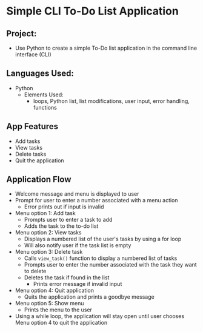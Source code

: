 # Simple CLI To-Do List Application

## Project:
- Use Python to create a simple To-Do list application in the command line interface (CLI)

## Languages Used:
- Python
    - Elements Used:
        - loops, Python list, list modifications, user input, error handling, functions

## App Features
- Add tasks
- View tasks
- Delete tasks
- Quit the application

## Application Flow
- Welcome message and menu is displayed to user
- Prompt for user to enter a number associated with a menu action
    - Error prints out if input is invalid
- Menu option 1: Add task
    - Prompts user to enter a task to add
    - Adds the task to the to-do list
- Menu option 2: View tasks
    - Displays a numbered list of the user's tasks by using a for loop
    - Will also notify user if the task list is empty
- Menu option 3: Delete task
    - Calls `view_task()` function to display a numbered list of tasks
    - Prompts user to enter the number associated with the task they want to delete
    - Deletes the task if found in the list
        - Prints error message if invalid input
- Menu option 4: Quit application
    - Quits the application and prints a goodbye message
- Menu option 5: Show menu
    - Prints the menu to the user
- Using a while loop, the application will stay open until user chooses Menu option 4 to quit the application